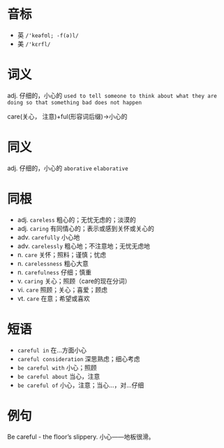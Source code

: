 # 音标

- 英 `/'keəfʊl; -f(ə)l/`
- 美 `/'kɛrfl/`

# 词义

adj. 仔细的，小心的
`used to tell someone to think about what they are doing so that something bad does not happen`



care(关心， 注意)+ful(形容词后缀)→小心的

# 同义

adj. 仔细的，小心的
`aborative` `elaborative`

# 同根

- adj. `careless` 粗心的；无忧无虑的；淡漠的
- adj. `caring` 有同情心的；表示或感到关怀或关心的
- adv. `carefully` 小心地
- adv. `carelessly` 粗心地；不注意地；无忧无虑地
- n. `care` 关怀；照料；谨慎；忧虑
- n. `carelessness` 粗心大意
- n. `carefulness` 仔细；慎重
- v. `caring` 关心；照顾（care的现在分词）
- vi. `care` 照顾；关心；喜爱；顾虑
- vt. `care` 在意；希望或喜欢

# 短语

- `careful in` 在…方面小心
- `careful consideration` 深思熟虑；细心考虑
- `be careful with` 小心；照顾
- `be careful about` 当心，注意
- `be careful of` 小心，注意；当心…，对…仔细

# 例句

Be careful - the floor’s slippery.
小心——地板很滑。


